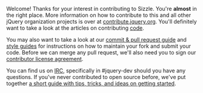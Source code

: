 Welcome! Thanks for your interest in contributing to Sizzle. You're **almost** in the right place. More information on how to contribute to this and all other jQuery organization projects is over at [contribute.jquery.org](https://contribute.jquery.org). You'll definitely want to take a look at the articles on contributing [code](https://contribute.jquery.org/code).

You may also want to take a look at our [commit & pull request guide](https://contribute.jquery.org/commits-and-pull-requests/) and [style guides](https://contribute.jquery.org/style-guide/) for instructions on how to maintain your fork and submit your code. Before we can merge any pull request, we'll also need you to sign our [contributor license agreement](https://js.foundation/CLA/).

You can find us on [IRC](https://irc.jquery.org), specifically in #jquery-dev should you have any questions. If you've never contributed to open source before, we've put together [a short guide with tips, tricks, and ideas on getting started](https://contribute.jquery.org/open-source/).
